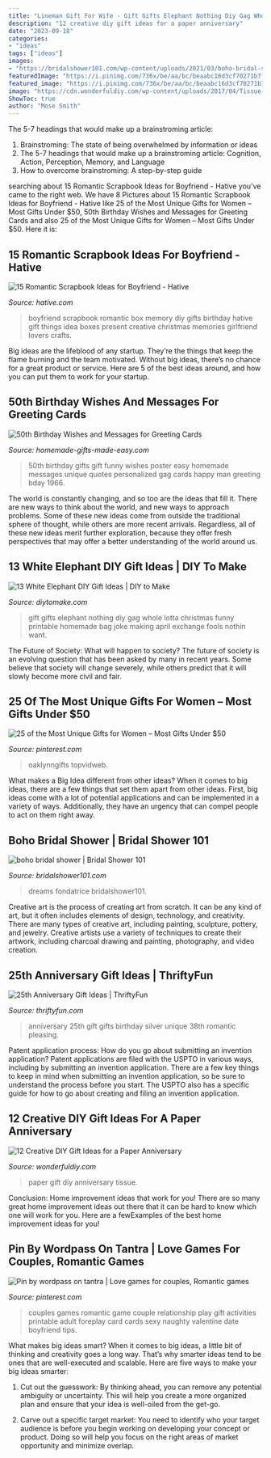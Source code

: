 ```yaml
---
title: "Lineman Gift For Wife - Gift Gifts Elephant Nothing Diy Gag Whole Lotta Christmas Funny Printable Homemade Bag Joke Making April Exchange Fools Nothin Want"
description: "12 creative diy gift ideas for a paper anniversary"
date: "2023-09-18"
categories:
- "ideas"
tags: ["ideas"]
images:
- "https://bridalshower101.com/wp-content/uploads/2021/03/boho-bridal-shower-600x900.png"
featuredImage: "https://i.pinimg.com/736x/be/aa/bc/beaabc16d3cf70271b7f71330a3cc377.jpg"
featured_image: "https://i.pinimg.com/736x/be/aa/bc/beaabc16d3cf70271b7f71330a3cc377.jpg"
image: "https://cdn.wonderfuldiy.com/wp-content/uploads/2017/04/Tissue-paper-home-decoration-.jpeg"
ShowToc: true
author: "Mose Smith"
---
```



The 5-7 headings that would make up a brainstroming article:
1. Brainstroming: The state of being overwhelmed by information or ideas
2. The 5-7 headings that would make up a brainstroming article: Cognition, Action, Perception, Memory, and Language
3. How to overcome brainstroming: A step-by-step guide

	

		
searching about 15 Romantic Scrapbook Ideas for Boyfriend - Hative you've came to the right web. We have 8 Pictures about 15 Romantic Scrapbook Ideas for Boyfriend - Hative like 25 of the Most Unique Gifts for Women – Most Gifts Under $50, 50th Birthday Wishes and Messages for Greeting Cards and also 25 of the Most Unique Gifts for Women – Most Gifts Under $50. Here it is:
		
    
## 15 Romantic Scrapbook Ideas For Boyfriend - Hative

<img loading=lazy src="https://hative.com/wp-content/uploads/2014/06/scrapbook-ideas-for-boyfriend/14-scrapbook-ideas-for-lovers.jpg" onerror="this.onerror=null;this.src='https://tse4.mm.bing.net/th?id=OIP.7yqCcXCTzDaVwZay9thIkAHaJ4&amp;pid=15.1';" alt="15 Romantic Scrapbook Ideas for Boyfriend - Hative">

_Source: hative.com_

>boyfriend scrapbook romantic box memory diy gifts birthday hative gift things idea boxes present creative christmas memories girlfriend lovers crafts. 

	

Big ideas are the lifeblood of any startup. They’re the things that keep the flame burning and the team motivated. Without big ideas, there’s no chance for a great product or service. Here are 5 of the best ideas around, and how you can put them to work for your startup.

    
## 50th Birthday Wishes And Messages For Greeting Cards

<img loading=lazy src="http://www.homemade-gifts-made-easy.com/image-files/personalized-50th-birthday-poster-men-1966-800x932.jpg" onerror="this.onerror=null;this.src='https://tse2.mm.bing.net/th?id=OIP.IkN7fR0E0I6M5VlKfOKSmAHaIo&amp;pid=15.1';" alt="50th Birthday Wishes and Messages for Greeting Cards">

_Source: homemade-gifts-made-easy.com_

>50th birthday gifts gift funny wishes poster easy homemade messages unique quotes personalized gag cards happy man greeting bday 1966. 

	

The world is constantly changing, and so too are the ideas that fill it. There are new ways to think about the world, and new ways to approach problems. Some of these new ideas come from outside the traditional sphere of thought, while others are more recent arrivals. Regardless, all of these new ideas merit further exploration, because they offer fresh perspectives that may offer a better understanding of the world around us.

    
## 13 White Elephant DIY Gift Ideas | DIY To Make

<img loading=lazy src="http://www.diytomake.com/wp-content/uploads/2016/03/Nothing-DIY-White-Elephant-Gift.jpg" onerror="this.onerror=null;this.src='https://tse3.mm.bing.net/th?id=OIP.OMe8g1IrEjIhvsDsYZml6gHaJ3&amp;pid=15.1';" alt="13 White Elephant DIY Gift Ideas | DIY to Make">

_Source: diytomake.com_

>gift gifts elephant nothing diy gag whole lotta christmas funny printable homemade bag joke making april exchange fools nothin want. 

	

The Future of Society: What will happen to society?
The future of society is an evolving question that has been asked by many in recent years. Some believe that society will change severely, while others predict that it will slowly become more civil and fair.

    
## 25 Of The Most Unique Gifts For Women – Most Gifts Under $50

<img loading=lazy src="https://i.pinimg.com/736x/be/aa/bc/beaabc16d3cf70271b7f71330a3cc377.jpg" onerror="this.onerror=null;this.src='https://tse3.mm.bing.net/th?id=OIP.vin9wwhF4t8Hj9Y9xbSeFAHaLG&amp;pid=15.1';" alt="25 of the Most Unique Gifts for Women – Most Gifts Under $50">

_Source: pinterest.com_

>oaklynngifts topvidweb. 

	

What makes a Big Idea different from other ideas?
When it comes to big ideas, there are a few things that set them apart from other ideas. First, big ideas come with a lot of potential applications and can be implemented in a variety of ways. Additionally, they have an urgency that can compel people to act on them right away.

    
## Boho Bridal Shower | Bridal Shower 101

<img loading=lazy src="https://bridalshower101.com/wp-content/uploads/2021/03/boho-bridal-shower-600x900.png" onerror="this.onerror=null;this.src='https://tse2.mm.bing.net/th?id=OIP.0l-QlXue_ojez4mHWFcy1QHaLH&amp;pid=15.1';" alt="boho bridal shower | Bridal Shower 101">

_Source: bridalshower101.com_

>dreams fondatrice bridalshower101. 

	

Creative art is the process of creating art from scratch. It can be any kind of art, but it often includes elements of design, technology, and creativity. There are many types of creative art, including painting, sculpture, pottery, and jewelry. Creative artists use a variety of techniques to create their artwork, including charcoal drawing and painting, photography, and video creation.

    
## 25th Anniversary Gift Ideas | ThriftyFun

<img loading=lazy src="https://img.thrfun.com/img/077/092/25th_anniversary_gift_x1.jpg" onerror="this.onerror=null;this.src='https://tse1.mm.bing.net/th?id=OIP.e_of2seJFoSTcOD7uxlxuAHaLH&amp;pid=15.1';" alt="25th Anniversary Gift Ideas | ThriftyFun">

_Source: thriftyfun.com_

>anniversary 25th gift gifts birthday silver unique 38th romantic pleasing. 

	

Patent application process: How do you go about submitting an invention application?
Patent applications are filed with the USPTO in various ways, including by submitting an invention application. There are a few key things to keep in mind when submitting an invention application, so be sure to understand the process before you start. The USPTO also has a specific guide for how to go about creating and filing an invention application.

    
## 12 Creative DIY Gift Ideas For A Paper Anniversary

<img loading=lazy src="https://cdn.wonderfuldiy.com/wp-content/uploads/2017/04/Tissue-paper-home-decoration-.jpeg" onerror="this.onerror=null;this.src='https://tse3.mm.bing.net/th?id=OIP.MXxkoFfQmrIdy6lEEOp4cgHaJ4&amp;pid=15.1';" alt="12 Creative DIY Gift Ideas for a Paper Anniversary">

_Source: wonderfuldiy.com_

>paper gift diy anniversary tissue. 

	

Conclusion: Home improvement ideas that work for you!
There are so many great home improvement ideas out there that it can be hard to know which one will work for you. Here are a fewExamples of the best home improvement ideas for you!

    
## Pin By Wordpass On Tantra | Love Games For Couples, Romantic Games

<img loading=lazy src="https://i.pinimg.com/736x/c7/58/79/c75879f85f5896dc8583daea2af5ca10.jpg" onerror="this.onerror=null;this.src='https://tse4.mm.bing.net/th?id=OIP.96zYXOkXOPq_PT0cMaJBNAAAAA&amp;pid=15.1';" alt="Pin by wordpass on tantra | Love games for couples, Romantic games">

_Source: pinterest.com_

>couples games romantic game couple relationship play gift activities printable adult foreplay card cards sexy naughty valentine date boyfriend tips. 

	

What makes big ideas smart?
When it comes to big ideas, a little bit of thinking and creativity goes a long way. That’s why smarter ideas tend to be ones that are well-executed and scalable. Here are five ways to make your big ideas smarter:
1. Cut out the guesswork: By thinking ahead, you can remove any potential ambiguity or uncertainty. This will help you create a more organized plan and ensure that your idea is well-oiled from the get-go.

2. Carve out a specific target market: You need to identify who your target audience is before you begin working on developing your concept or product. Doing so will help you focus on the right areas of market opportunity and minimize overlap.


